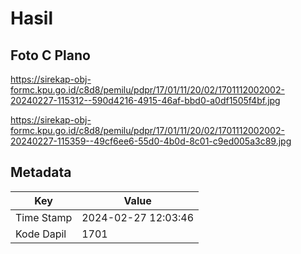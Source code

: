# Hasil

## Foto C Plano

https://sirekap-obj-formc.kpu.go.id/c8d8/pemilu/pdpr/17/01/11/20/02/1701112002002-20240227-115312--590d4216-4915-46af-bbd0-a0df1505f4bf.jpg

https://sirekap-obj-formc.kpu.go.id/c8d8/pemilu/pdpr/17/01/11/20/02/1701112002002-20240227-115359--49cf6ee6-55d0-4b0d-8c01-c9ed005a3c89.jpg


## Metadata

| Key        | Value               |
| ---------- | ------------------- |
| Time Stamp | 2024-02-27 12:03:46 |
| Kode Dapil | 1701                |



